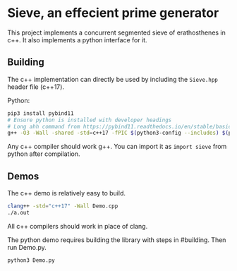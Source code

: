 # Sieve, an effecient prime generator
This project implements a concurrent segmented sieve of erathosthenes in c++. It also implements a python interface for it.

## Building
The c++ implementation can directly be used by including the `Sieve.hpp` header file (c++17).

Python:
```bash
pip3 install pybind11
# Ensure python is installed with developer headings
# Long ahh command from https://pybind11.readthedocs.io/en/stable/basics.html
g++ -O3 -Wall -shared -std=c++17 -fPIC $(python3-config --includes) $(python3 -m pybind11 --includes) Sieve-python.cpp -o sieve$(python3-config --extension-suffix)
```
Any c++ compiler should work g++. You can import it as `import sieve` from python after compilation.

## Demos
The c++ demo is relatively easy to build.
```bash
clang++ -std="c++17" -Wall Demo.cpp
./a.out
```
All c++ compilers should work in place of clang.

The python demo requires building the library with steps in #building. Then run Demo.py.
```bash
python3 Demo.py
```